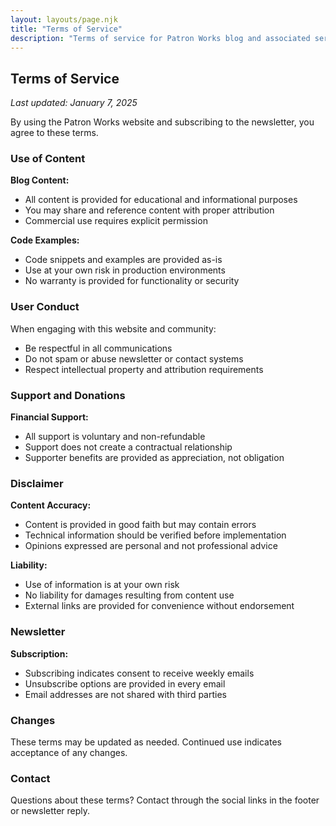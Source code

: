 ```yaml
---
layout: layouts/page.njk
title: "Terms of Service"
description: "Terms of service for Patron Works blog and associated services."
---
```


## Terms of Service

*Last updated: January 7, 2025*

By using the Patron Works website and subscribing to the newsletter, you agree to these terms.

### Use of Content

**Blog Content:**
- All content is provided for educational and informational purposes
- You may share and reference content with proper attribution
- Commercial use requires explicit permission

**Code Examples:**
- Code snippets and examples are provided as-is
- Use at your own risk in production environments
- No warranty is provided for functionality or security

### User Conduct

When engaging with this website and community:
- Be respectful in all communications
- Do not spam or abuse newsletter or contact systems
- Respect intellectual property and attribution requirements

### Support and Donations

**Financial Support:**
- All support is voluntary and non-refundable
- Support does not create a contractual relationship
- Supporter benefits are provided as appreciation, not obligation

### Disclaimer

**Content Accuracy:**
- Content is provided in good faith but may contain errors
- Technical information should be verified before implementation
- Opinions expressed are personal and not professional advice

**Liability:**
- Use of information is at your own risk
- No liability for damages resulting from content use
- External links are provided for convenience without endorsement

### Newsletter

**Subscription:**
- Subscribing indicates consent to receive weekly emails
- Unsubscribe options are provided in every email
- Email addresses are not shared with third parties

### Changes

These terms may be updated as needed. Continued use indicates acceptance of any changes.

### Contact

Questions about these terms? Contact through the social links in the footer or newsletter reply. 